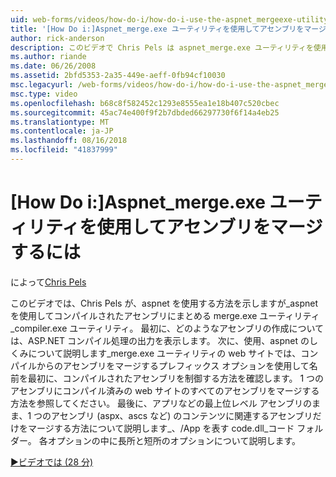 ```yaml
---
uid: web-forms/videos/how-do-i/how-do-i-use-the-aspnet_mergeexe-utility-to-merge-assemblies
title: '[How Do i:]Aspnet_merge.exe ユーティリティを使用してアセンブリをマージ |Microsoft Docs'
author: rick-anderson
description: このビデオで Chris Pels は aspnet_merge.exe ユーティリティを使用して、aspnet_compiler.exe ユーティリティを使用してコンパイルされたアセンブリを結合する方法を紹介しています.
ms.author: riande
ms.date: 06/26/2008
ms.assetid: 2bfd5353-2a35-449e-aeff-0fb94cf10030
msc.legacyurl: /web-forms/videos/how-do-i/how-do-i-use-the-aspnet_mergeexe-utility-to-merge-assemblies
msc.type: video
ms.openlocfilehash: b68c8f582452c1293e8555ea1e18b407c520cbec
ms.sourcegitcommit: 45ac74e400f9f2b7dbded66297730f6f14a4eb25
ms.translationtype: MT
ms.contentlocale: ja-JP
ms.lasthandoff: 08/16/2018
ms.locfileid: "41837999"
---
```

<a name="how-do-i-use-the-aspnetmergeexe-utility-to-merge-assemblies"></a>[How Do i:]Aspnet_merge.exe ユーティリティを使用してアセンブリをマージするには
====================
によって[Chris Pels](https://twitter.com/chrispels)

このビデオでは、Chris Pels が、aspnet を使用する方法を示しますが\_aspnet を使用してコンパイルされたアセンブリにまとめる merge.exe ユーティリティ\_compiler.exe ユーティリティ。 最初に、どのようなアセンブリの作成については、ASP.NET コンパイル処理の出力を表示します。 次に、使用、aspnet のしくみについて説明します\_merge.exe ユーティリティの web サイトでは、コンパイルからのアセンブリをマージするプレフィックス オプションを使用して名前を最初に、コンパイルされたアセンブリを制御する方法を確認します。 1 つのアセンブリにコンパイル済みの web サイトのすべてのアセンブリをマージする方法を参照してください。 最後に、アプリなどの最上位レベル アセンブリのまま、1 つのアセンブリ (aspx、ascs など) のコンテンツに関連するアセンブリだけをマージする方法について説明します\_、/App を表す code.dll\_コード フォルダー。 各オプションの中に長所と短所のオプションについて説明します。

[&#9654;ビデオでは (28 分)](https://channel9.msdn.com/Blogs/ASP-NET-Site-Videos/how-do-i-use-the-aspnet_mergeexe-utility-to-merge-assemblies)

